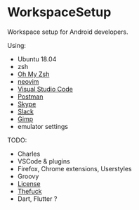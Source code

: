 # WorkspaceSetup
Workspace setup for Android developers.

Using:
* Ubuntu 18.04
* zsh
* [Oh My Zsh](https://github.com/robbyrussell/oh-my-zsh)
* [neovim](https://github.com/neovim/neovim)
* [Visual Studio Code](https://code.visualstudio.com/docs/setup/linux)
* [Postman](https://learning.postman.com/docs/postman/launching-postman/installation-and-updates/#installing-postman-on-linux)
* [Skype](https://www.cyberciti.biz/faq/how-to-install-skype-on-debian-linux-9/)
* [Slack](https://linuxize.com/post/how-to-install-slack-on-ubuntu-18-04/)
* [Gimp](https://help.ubuntu.ru/wiki/gimp)
* emulator settings

TODO:
* Charles
* VSCode & plugins
* Firefox, Chrome extensions, Userstyles
* Groovy
* [License](https://stackoverflow.com/questions/39760172/you-have-not-accepted-the-license-agreements-of-the-following-sdk-components)
* [Thefuck](https://github.com/nvbn/thefuck)
* Dart, Flutter ?
